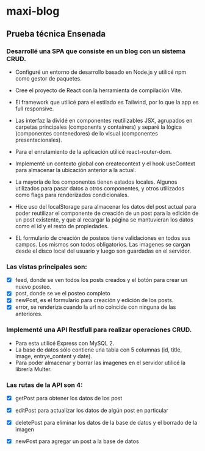 # maxi-blog
## Prueba técnica Ensenada

### Desarrollé una SPA que consiste en un blog con un sistema CRUD.

- Configuré un entorno de desarrollo basado en Node.js y utilicé npm como gestor de paquetes.
- Cree el proyecto de React con la herramienta de compilación Vite.
- El framework que utilicé para el estilado es Tailwind, por lo que la app es full responsive. 
- Las interfaz la dividé en componentes reutilizables JSX, agrupados en carpetas principales (components y containers) y separé la lógica (componentes contenedores) de lo visual (componentes presentacionales).
- Para el enrutamiento de la aplicación utilicé react-router-dom.
- Implementé un contexto global con createcontext y el hook useContext para almacenar la ubicación anterior a la actual.
- La mayoría de los componentes tienen estados locales. Algunos utilizados para pasar datos a otros componentes, y otros utilizados como flags para renderizados condicionales.
- Hice uso del localStorage para almacenar los datos del post actual para poder reutilizar el componente de creación de un post para la edición de un post existente, y que al recargar la página se mantuvieran los datos como el id y el resto de propiedades.

- EL formulario de creación de posteos tiene validaciones en todos sus campos. Los mismos son todos obligatorios. Las imagenes se cargan desde el disco local del usuario y luego son guardadas en el servidor.

### Las vistas principales son:
- [x] feed, donde se ven todos los posts creados y el botón para crear un nuevo posteo.
- [x] post, donde se ve el posteo completo
- [x] newPost, es el formulario para creación y edición de los posts.
- [x] error, se renderiza cuando la url no coincide con ninguna de las anteriores.

### Implementé una API Restfull para realizar operaciones CRUD.
- Para esta utilicé Express con MySQL 2.
- La base de datos sólo contiene una tabla con 5 columnas (id, title, image, entrye_content y date).
- Para poder almacenar y borrar las imagenes en el servidor utilicé la librería Multer.
  
### Las rutas de la API son 4:
- [x] getPost para obtener los datos de los post
- [x] editPost para actualizar los datos de algún post en particular
- [x] deletePost para eliminar los datos de la base de datos y el borrado de la imagen
- [x] newPost para agregar un post a la base de datos




